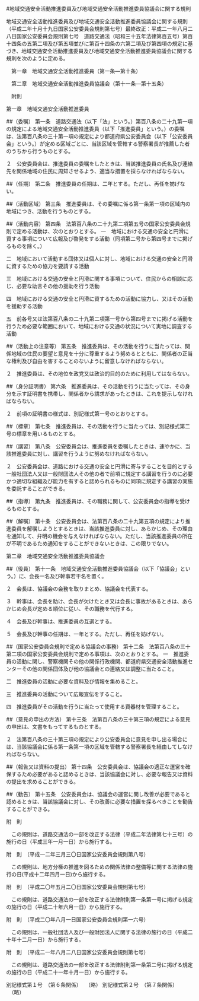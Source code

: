#地域交通安全活動推進委員及び地域交通安全活動推進委員協議会に関する規則



地域交通安全活動推進委員及び地域交通安全活動推進委員協議会に関する規則
（平成二年十月十九日国家公安委員会規則第七号）最終改正：平成二一年八月二八日国家公安委員会規則第七号　道路交通法（昭和三十五年法律第百五号）第百十四条の五第二項及び第五項並びに第百十四条の六第二項及び第四項の規定に基づき、地域交通安全活動推進委員及び地域交通安全活動推進委員協議会に関する規則を次のように定める。

　第一章　地域交通安全活動推進委員（第一条—第十条）

　第二章　地域交通安全活動推進委員協議会（第十一条—第十五条）

　附則


第一章　地域交通安全活動推進委員


##（委嘱）
第一条　道路交通法（以下「法」という。）第百八条の二十九第一項の規定による地域交通安全活動推進委員（以下「推進委員」という。）の委嘱は、法第百八条の三十第一項の規定により都道府県公安委員会（以下「公安委員会」という。）が定める区域ごとに、当該区域を管轄する警察署長が推薦した者のうちから行うものとする。

２　公安委員会は、推進委員の委嘱をしたときは、当該推進委員の氏名及び連絡先を関係地域の住民に周知させるよう、適当な措置を採らなければならない。



##（任期）
第二条　推進委員の任期は、二年とする。ただし、再任を妨げない。



##（活動区域）
第三条　推進委員は、その委嘱に係る第一条第一項の区域内の地域につき、活動を行うものとする。



##（活動内容）
第四条　法第百八条の二十九第二項第五号の国家公安委員会規則で定める活動は、次のとおりとする。
一　地域における交通の安全と円滑に資する事項について広報及び啓発をする活動（同項第二号から第四号までに掲げるものを除く。）

二　地域において活動する団体又は個人に対し、地域における交通の安全と円滑に資するための協力を要請する活動

三　地域における交通の安全と円滑に関する事項について、住民からの相談に応じ、必要な助言その他の援助を行う活動

四　地域における交通の安全と円滑に資するための活動に協力し、又はその活動を援助する活動

五　前各号又は法第百八条の二十九第二項第一号から第四号までに掲げる活動を行うため必要な範囲において、地域における交通の状況について実地に調査する活動




##（活動上の注意等）
第五条　推進委員は、その活動を行うに当たっては、関係地域の住民の要望と意見を十分に尊重するよう努めるとともに、関係者の正当な権利及び自由を害することのないように留意しなければならない。

２　推進委員は、その地位を政党又は政治的目的のために利用してはならない。



##（身分証明書）
第六条　推進委員は、その活動を行うに当たっては、その身分を示す証明書を携帯し、関係者から請求があったときは、これを提示しなければならない。

２　前項の証明書の様式は、別記様式第一号のとおりとする。



##（標章）
第七条　推進委員は、その活動を行うに当たっては、別記様式第二号の標章を用いるものとする。



##（講習）
第八条　公安委員会は、推進委員を委嘱したときは、速やかに、当該推進委員に対し、講習を行うように努めなければならない。

２　公安委員会は、道路における交通の安全と円滑に寄与することを目的とする一般社団法人又は一般財団法人その他の者で前項に規定する講習を行うのに必要かつ適切な組織及び能力を有すると認められるものに同項に規定する講習の実施を委託することができる。



##（指導）
第九条　推進委員は、その職務に関して、公安委員会の指導を受けるものとする。



##（解嘱）
第十条　公安委員会は、法第百八条の二十九第五項の規定により推進委員を解嘱しようとするときは、当該推進委員に対し、あらかじめ、その理由を通知して、弁明の機会を与えなければならない。ただし、当該推進委員の所在が不明であるため通知をすることができないときは、この限りでない。



第二章　地域交通安全活動推進委員協議会


##（役員）
第十一条　地域交通安全活動推進委員協議会（以下「協議会」という。）に、会長一名及び幹事若干名を置く。

２　会長は、協議会の会務を取りまとめ、協議会を代表する。

３　幹事は、会長を助け、会長が欠けたとき又は会長に事故があるときは、あらかじめ会長が定める順位に従い、その職務を代行する。

４　会長及び幹事は、推進委員の互選とする。

５　会長及び幹事の任期は、一年とする。ただし、再任を妨げない。



##（国家公安委員会規則で定める協議会の事務）
第十二条　法第百八条の三十第二項の国家公安委員会規則で定める事項は、次のとおりとする。
一　推進委員の活動に関し、警察機関その他の関係行政機関、都道府県交通安全活動推進センターその他の関係団体及び他の協議会との連絡又は調整に当たること。

二　推進委員の活動に必要な資料及び情報を集めること。

三　推進委員の活動について広報宣伝をすること。

四　推進委員がその活動を行うに当たって使用する資器材を管理すること。




##（意見の申出の方法）
第十三条　法第百八条の三十第三項の規定による意見の申出は、文書をもってするものとする。

２　法第百八条の三十第三項の規定により公安委員会に意見を申し出る場合には、当該協議会に係る第一条第一項の区域を管轄する警察署長を経由してしなければならない。



##（報告又は資料の提出）
第十四条　公安委員会は、協議会の適正な運営を確保するため必要があると認めるときは、当該協議会に対し、必要な報告又は資料の提出を求めることができる。



##（勧告）
第十五条　公安委員会は、協議会の運営に関し改善が必要であると認めるときは、当該協議会に対し、その改善に必要な措置を採るべきことを勧告することができる。





附　則


　この規則は、道路交通法の一部を改正する法律（平成二年法律第七十三号）の施行の日（平成三年一月一日）から施行する。


附　則　（平成一二年三月三〇日国家公安委員会規則第八号）


　この規則は、地方分権の推進を図るための関係法律の整備等に関する法律の施行の日(平成十二年四月一日)から施行する。


附　則　（平成二〇年五月二〇日国家公安委員会規則第七号）


　この規則は、道路交通法の一部を改正する法律附則第一条第一号に掲げる規定の施行の日（平成二十年六月一日）から施行する。


附　則　（平成二〇年八月一日国家公安委員会規則第一六号）


　この規則は、一般社団法人及び一般財団法人に関する法律の施行の日（平成二十年十二月一日）から施行する。


附　則　（平成二一年八月二八日国家公安委員会規則第七号）


　この規則は、道路交通法の一部を改正する法律附則第一条第二号に掲げる規定の施行の日（平成二十一年十月一日）から施行する。


別記様式第１号　（第６条関係）
　（略）
別記様式第２号　（第７条関係）
　（略）



